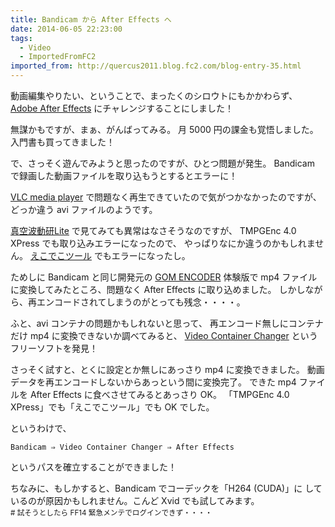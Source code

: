 ```yaml
---
title: Bandicam から After Effects へ
date: 2014-06-05 22:23:00
tags:
  - Video
  - ImportedFromFC2
imported_from: http://quercus2011.blog.fc2.com/blog-entry-35.html
---
```

動画編集やりたい、ということで、まったくのシロウトにもかかわらず、
<a href="http://www.adobe.com/jp/products/aftereffects.html">Adobe After Effects</a>
にチャレンジすることにしました！

無謀かもですが、まぁ、がんばってみる。
月 5000 円の課金も覚悟しました。
入門書も買ってきました！



で、さっそく遊んでみようと思ったのですが、ひとつ問題が発生。
Bandicam で録画した動画ファイルを取り込もうとするとエラーに！

<a href="http://www.videolan.org/">VLC media player</a>
で問題なく再生できていたので気がつかなかったのですが、
どっか違う avi ファイルのようです。

<a href="http://www.kurohane.net/">真空波動研Lite</a>
で見てみても異常はなさそうなのですが、
TMPGEnc 4.0 XPress でも取り込みエラーになったので、
やっぱりなにか違うのかもしれません。
<a href="http://sourceforge.jp/projects/ecodecotool/">えこでこツール</a>
でもエラーになったし。

ためしに Bandicam と同じ開発元の
<a href="http://www.gomplayer.jp/encoder/">GOM ENCODER</a>
体験版で mp4 ファイルに変換してみたところ、問題なく After Effects に取り込めました。
しかしながら、再エンコードされてしまうのがとっても残念・・・・。


ふと、avi コンテナの問題かもしれないと思って、
再エンコード無しにコンテナだけ mp4 に変換できないか調べてみると、
<a href="http://phperera.wordpress.com/">Video Container Changer</a>
というフリーソフトを発見！

さっそく試すと、とくに設定とか無しにあっさり mp4 に変換できました。
動画データを再エンコードしないからあっという間に変換完了。
できた mp4 ファイルを After Effects に食べさせてみるとあっさり OK。
「TMPGEnc 4.0 XPress」でも「えこでこツール」でも OK でした。


というわけで、

    Bandicam ⇒ Video Container Changer ⇒ After Effects

というパスを確立することができました！


ちなみに、もしかすると、Bandicam でコーデックを「H264 (CUDA)」に
しているのが原因かもしれません。こんど Xvid でも試してみます。    
<small># 試そうとしたら FF14 緊急メンテでログインできず・・・・</small>
